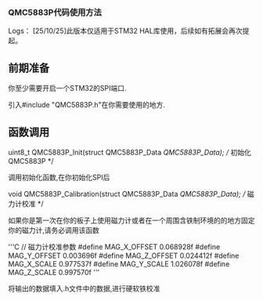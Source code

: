 ### QMC5883P代码使用方法

Logs：
[25/10/25]此版本仅适用于STM32 HAL库使用，后续如有拓展会再次提起。

## 前期准备

你至少需要开启一个STM32的SPI端口.

引入#include "QMC5883P.h"在你需要使用的地方.

## 函数调用

uint8_t QMC5883P_Init(struct QMC5883P_Data *QMC5883P_Data);             /* 初始化QMC5883P */

调用初始化函数,在你初始化SPI后

void QMC5883P_Calibration(struct QMC5883P_Data *QMC5883P_Data);         /* 磁力计校准 */

如果你是第一次在你的板子上使用磁力计或者在一个周围含铁制环境的的地方固定你的磁力计,请务必调用该函数

'''C
// 磁力计校准参数
#define MAG_X_OFFSET            0.068928f
#define MAG_Y_OFFSET            0.003696f
#define MAG_Z_OFFSET            0.024412f
#define MAG_X_SCALE             0.977537f
#define MAG_Y_SCALE             1.026078f
#define MAG_Z_SCALE             0.997570f
'''

将输出的数据填入.h文件中的数据,进行硬软铁校准


